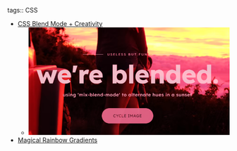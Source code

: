 tags:: CSS

- [CSS Blend Mode + Creativity](https://codepen.io/tommiehansen/pen/BaGyVVy)
	- ![image.png](../assets/image_1687215751656_0.png)
- [Magical Rainbow Gradients](https://www.joshwcomeau.com/react/rainbow-button/)
